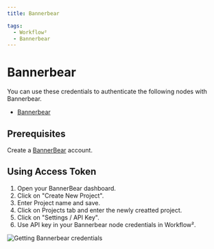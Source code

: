 ```yaml
---
title: Bannerbear

tags:
  - Workflow²
  - Bannerbear
---
```

# Bannerbear

You can use these credentials to authenticate the following nodes with Bannerbear.
- [Bannerbear](/workflow/integrations/nodes/workflow-nodes-base.bannerbear/)


## Prerequisites

Create a [BannerBear](https://www.BannerBear.com/) account.

## Using Access Token

1. Open your BannerBear dashboard.
2. Click on "Create New Project".
3. Enter Project name and save.
4. Click on Projects tab and enter the newly creatted project.
5. Click on "Settings / API Key".
6. Use API key in your Bannerbear node credentials in Workflow².


![Getting Bannerbear credentials](/_images/integrations/credentials/bannerbear/using-access-token.gif)

